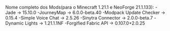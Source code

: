 Nome completo dos Mods(para o Minecraft 1.21.1 e NeoForge 21.1.133):
-Jade -> 15.10.0
-JourneyMap -> 6.0.0-beta.40
-Modpack Update Checker -> 0.15.4
-Simple Voice Chat -> 2.5.26
-Sinytra Connector -> 2.0.0-beta.7
-Dynamic Lights -> 1.21.1.1NF
-Forgified Fabric API -> 0.107.0+2.0.25
